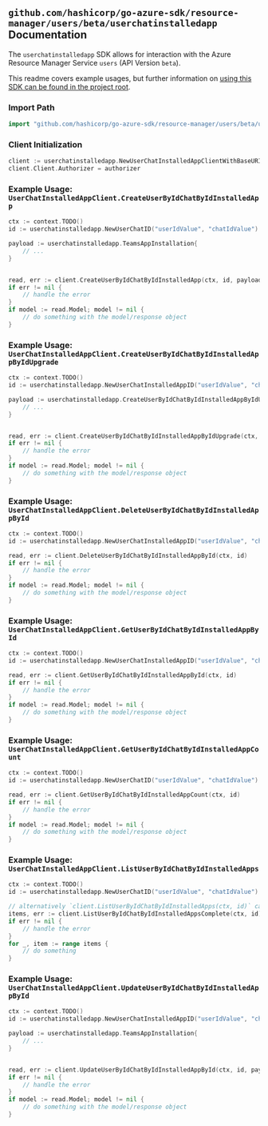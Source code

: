 
## `github.com/hashicorp/go-azure-sdk/resource-manager/users/beta/userchatinstalledapp` Documentation

The `userchatinstalledapp` SDK allows for interaction with the Azure Resource Manager Service `users` (API Version `beta`).

This readme covers example usages, but further information on [using this SDK can be found in the project root](https://github.com/hashicorp/go-azure-sdk/tree/main/docs).

### Import Path

```go
import "github.com/hashicorp/go-azure-sdk/resource-manager/users/beta/userchatinstalledapp"
```


### Client Initialization

```go
client := userchatinstalledapp.NewUserChatInstalledAppClientWithBaseURI("https://management.azure.com")
client.Client.Authorizer = authorizer
```


### Example Usage: `UserChatInstalledAppClient.CreateUserByIdChatByIdInstalledApp`

```go
ctx := context.TODO()
id := userchatinstalledapp.NewUserChatID("userIdValue", "chatIdValue")

payload := userchatinstalledapp.TeamsAppInstallation{
	// ...
}


read, err := client.CreateUserByIdChatByIdInstalledApp(ctx, id, payload)
if err != nil {
	// handle the error
}
if model := read.Model; model != nil {
	// do something with the model/response object
}
```


### Example Usage: `UserChatInstalledAppClient.CreateUserByIdChatByIdInstalledAppByIdUpgrade`

```go
ctx := context.TODO()
id := userchatinstalledapp.NewUserChatInstalledAppID("userIdValue", "chatIdValue", "teamsAppInstallationIdValue")

payload := userchatinstalledapp.CreateUserByIdChatByIdInstalledAppByIdUpgradeRequest{
	// ...
}


read, err := client.CreateUserByIdChatByIdInstalledAppByIdUpgrade(ctx, id, payload)
if err != nil {
	// handle the error
}
if model := read.Model; model != nil {
	// do something with the model/response object
}
```


### Example Usage: `UserChatInstalledAppClient.DeleteUserByIdChatByIdInstalledAppById`

```go
ctx := context.TODO()
id := userchatinstalledapp.NewUserChatInstalledAppID("userIdValue", "chatIdValue", "teamsAppInstallationIdValue")

read, err := client.DeleteUserByIdChatByIdInstalledAppById(ctx, id)
if err != nil {
	// handle the error
}
if model := read.Model; model != nil {
	// do something with the model/response object
}
```


### Example Usage: `UserChatInstalledAppClient.GetUserByIdChatByIdInstalledAppById`

```go
ctx := context.TODO()
id := userchatinstalledapp.NewUserChatInstalledAppID("userIdValue", "chatIdValue", "teamsAppInstallationIdValue")

read, err := client.GetUserByIdChatByIdInstalledAppById(ctx, id)
if err != nil {
	// handle the error
}
if model := read.Model; model != nil {
	// do something with the model/response object
}
```


### Example Usage: `UserChatInstalledAppClient.GetUserByIdChatByIdInstalledAppCount`

```go
ctx := context.TODO()
id := userchatinstalledapp.NewUserChatID("userIdValue", "chatIdValue")

read, err := client.GetUserByIdChatByIdInstalledAppCount(ctx, id)
if err != nil {
	// handle the error
}
if model := read.Model; model != nil {
	// do something with the model/response object
}
```


### Example Usage: `UserChatInstalledAppClient.ListUserByIdChatByIdInstalledApps`

```go
ctx := context.TODO()
id := userchatinstalledapp.NewUserChatID("userIdValue", "chatIdValue")

// alternatively `client.ListUserByIdChatByIdInstalledApps(ctx, id)` can be used to do batched pagination
items, err := client.ListUserByIdChatByIdInstalledAppsComplete(ctx, id)
if err != nil {
	// handle the error
}
for _, item := range items {
	// do something
}
```


### Example Usage: `UserChatInstalledAppClient.UpdateUserByIdChatByIdInstalledAppById`

```go
ctx := context.TODO()
id := userchatinstalledapp.NewUserChatInstalledAppID("userIdValue", "chatIdValue", "teamsAppInstallationIdValue")

payload := userchatinstalledapp.TeamsAppInstallation{
	// ...
}


read, err := client.UpdateUserByIdChatByIdInstalledAppById(ctx, id, payload)
if err != nil {
	// handle the error
}
if model := read.Model; model != nil {
	// do something with the model/response object
}
```
